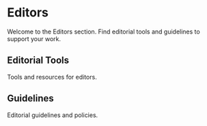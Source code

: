 # Editors

Welcome to the Editors section. Find editorial tools and guidelines to support your work.

## Editorial Tools
Tools and resources for editors.

## Guidelines
Editorial guidelines and policies.
